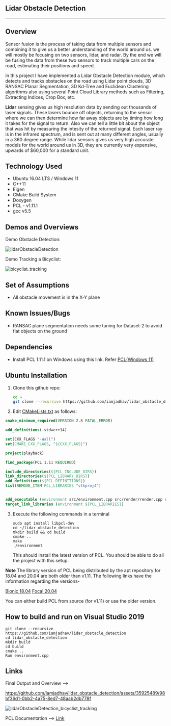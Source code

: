 ## Lidar Obstacle Detection

---

## Overview

Sensor fusion is the process of taking data from multiple sensors and combining it to give us a better understanding of the world around us. we will mostly be focusing on two sensors, lidar, and radar. By the end we will be fusing the data from these two sensors to track multiple cars on the road, estimating their positions and speed.

In this project I have implemented a Lidar Obstacle Detection module, which detects and tracks obstacles on the road using Lidar point clouds, 3D RANSAC Planar Segmentation, 3D Kd-Tree and Euclidean Clustering algorithms also using several Point Cloud Library methods such as Filtering, Extracting Indices, Crop Box, etc.

**Lidar** sensing gives us high resolution data by sending out thousands of laser signals. These lasers bounce off objects, returning to the sensor where we can then determine how far away objects are by timing how long it takes for the signal to return. Also we can tell a little bit about the object that was hit by measuring the intesity of the returned signal. Each laser ray is in the infrared spectrum, and is sent out at many different angles, usually in a 360 degree range. While lidar sensors gives us very high accurate models for the world around us in 3D, they are currently very expensive, upwards of $60,000 for a standard unit.

## Technology Used

* Ubuntu 16.04 LTS / Windows 11
* C++11
* Eigen
* CMake Build System
* Doxygen
* PCL - v1.11.1
* gcc v5.5

## Demos and Overviews

Demo Obstacle Detection:

![lidarObstacleDetection](https://github.com/iamjadhav/lidar_obstacle_detection/assets/35925489/f423bf00-6e1d-4652-9dbe-25a438559f8d)

Demo Tracking a Bicyclist:

![bicyclist_tracking](https://github.com/iamjadhav/lidar_obstacle_detection/assets/35925489/7f2cff45-2493-4740-abc1-23d7c1466ba3)


## Set of Assumptions 

- All obstacle movement is in the X-Y plane

## Known Issues/Bugs 

- RANSAC plane segmentation needs some tuning for Dataset-2 to avoid flat objects on the ground

## Dependencies

- Install PCL 1.11.1 on Windows using this link. Refer [PCL(Windows 11)](https://github.com/PointCloudLibrary/pcl/issues/4462)

## Ubuntu Installation

1. Clone this github repo:

   ```sh
   cd ~
   git clone --recursive https://github.com/iamjadhav/lidar_obstacle_detection
   ```

2.  Edit [CMakeLists.txt](https://github.com/udacity/lidar_obstacle_detection/blob/master/CMakeLists.txt) as follows:

   ```cmake
   cmake_minimum_required(VERSION 2.8 FATAL_ERROR)
   
   add_definitions(-std=c++14)
   
   set(CXX_FLAGS "-Wall")
   set(CMAKE_CXX_FLAGS, "${CXX_FLAGS}")
   
   project(playback)
   
   find_package(PCL 1.11 REQUIRED)
   
   include_directories(${PCL_INCLUDE_DIRS})
   link_directories(${PCL_LIBRARY_DIRS})
   add_definitions(${PCL_DEFINITIONS})
   list(REMOVE_ITEM PCL_LIBRARIES "vtkproj4")
   
   
   add_executable (environment src/environment.cpp src/render/render.cpp src/processPointClouds.cpp)
   target_link_libraries (environment ${PCL_LIBRARIES})
   ```

3. Execute the following commands in a terminal

   ```shell
   sudo apt install libpcl-dev
   cd ~/lidar_obstacle_detection
   mkdir build && cd build
   cmake ..
   make
   ./environment
   ```

   This should install the latest version of PCL. You should be able to do all the project with this setup.
   
**Note** The library version of PCL being distributed by the apt repository for 18.04 and 20.04 are both older than v1.11. The following links have the information regarding the versions-

[Bionic 18.04](https://www.ubuntuupdates.org/package/core/bionic/universe/updates/libpcl-dev)
[Focal 20.04](https://www.ubuntuupdates.org/package/core/focal/universe/base/libpcl-dev)

You can either build PCL from source (for v1.11) or use the older version.

## How to build and run on Visual Studio 2019

```
git clone --recursive https://github.com/iamjadhav/lidar_obstacle_detection
cd lidar_obstacle_detection
mkdir build
cd build
cmake ..
Run environment.cpp
```

## Links

Final Output and Overview --> 

https://github.com/iamjadhav/lidar_obstacle_detection/assets/35925489/98bf36d1-0bb2-4a75-8ed7-48aab2db778f

![lidarObstacleDetection_bicyclist_tracking](https://github.com/iamjadhav/lidar_obstacle_detection/assets/35925489/2c439fa0-9301-4a2b-95e4-0744e6051ec7)

PCL Documentation --> [Link](https://pcl.readthedocs.io/projects/tutorials/en/latest/index.html)
